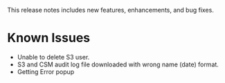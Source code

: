 This release notes includes new features, enhancements, and bug fixes.


# Known Issues

- Unable to delete S3 user.
- S3 and CSM audit log file downloaded with wrong name (date) format.
- Getting Error popup

